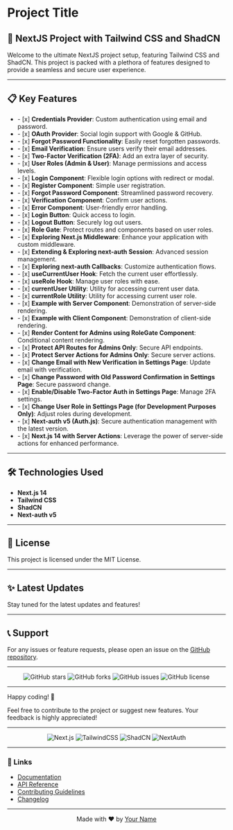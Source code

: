 # Project Title

## 🚀 NextJS Project with Tailwind CSS and ShadCN

Welcome to the ultimate NextJS project setup, featuring Tailwind CSS and ShadCN. This project is packed with a plethora of features designed to provide a seamless and secure user experience.

---

## 📋 Key Features

<ul>
  <li>- [x] <b>Credentials Provider</b>: Custom authentication using email and password.</li>
  <li>- [x] <b>OAuth Provider</b>: Social login support with Google & GitHub.</li>
  <li>- [x] <b>Forgot Password Functionality</b>: Easily reset forgotten passwords.</li>
  <li>- [x] <b>Email Verification</b>: Ensure users verify their email addresses.</li>
  <li>- [x] <b>Two-Factor Verification (2FA)</b>: Add an extra layer of security.</li>
  <li>- [x] <b>User Roles (Admin & User)</b>: Manage permissions and access levels.</li>
  <li>- [x] <b>Login Component</b>: Flexible login options with redirect or modal.</li>
  <li>- [x] <b>Register Component</b>: Simple user registration.</li>
  <li>- [x] <b>Forgot Password Component</b>: Streamlined password recovery.</li>
  <li>- [x] <b>Verification Component</b>: Confirm user actions.</li>
  <li>- [x] <b>Error Component</b>: User-friendly error handling.</li>
  <li>- [x] <b>Login Button</b>: Quick access to login.</li>
  <li>- [x] <b>Logout Button</b>: Securely log out users.</li>
  <li>- [x] <b>Role Gate</b>: Protect routes and components based on user roles.</li>
  <li>- [x] <b>Exploring Next.js Middleware</b>: Enhance your application with custom middleware.</li>
  <li>- [x] <b>Extending & Exploring next-auth Session</b>: Advanced session management.</li>
  <li>- [x] <b>Exploring next-auth Callbacks</b>: Customize authentication flows.</li>
  <li>- [x] <b>useCurrentUser Hook</b>: Fetch the current user effortlessly.</li>
  <li>- [x] <b>useRole Hook</b>: Manage user roles with ease.</li>
  <li>- [x] <b>currentUser Utility</b>: Utility for accessing current user data.</li>
  <li>- [x] <b>currentRole Utility</b>: Utility for accessing current user role.</li>
  <li>- [x] <b>Example with Server Component</b>: Demonstration of server-side rendering.</li>
  <li>- [x] <b>Example with Client Component</b>: Demonstration of client-side rendering.</li>
  <li>- [x] <b>Render Content for Admins using RoleGate Component</b>: Conditional content rendering.</li>
  <li>- [x] <b>Protect API Routes for Admins Only</b>: Secure API endpoints.</li>
  <li>- [x] <b>Protect Server Actions for Admins Only</b>: Secure server actions.</li>
  <li>- [x] <b>Change Email with New Verification in Settings Page</b>: Update email with verification.</li>
  <li>- [x] <b>Change Password with Old Password Confirmation in Settings Page</b>: Secure password change.</li>
  <li>- [x] <b>Enable/Disable Two-Factor Auth in Settings Page</b>: Manage 2FA settings.</li>
  <li>- [x] <b>Change User Role in Settings Page (for Development Purposes Only)</b>: Adjust roles during development.</li>
  <li>- [x] <b>Next-auth v5 (Auth.js)</b>: Secure authentication management with the latest version.</li>
  <li>- [x] <b>Next.js 14 with Server Actions</b>: Leverage the power of server-side actions for enhanced performance.</li>
</ul>

---

## 🛠️ Technologies Used

<ul>
  <li><b>Next.js 14</b></li>
  <li><b>Tailwind CSS</b></li>
  <li><b>ShadCN</b></li>
  <li><b>Next-auth v5</b></li>
</ul>

---

## 📝 License

This project is licensed under the MIT License.

---

## ✨ Latest Updates

Stay tuned for the latest updates and features!

---

## 📞 Support

For any issues or feature requests, please open an issue on the <a href="#">GitHub repository</a>.

---

<div align="center">
  <img src="https://img.shields.io/github/stars/your-repo" alt="GitHub stars">
  <img src="https://img.shields.io/github/forks/your-repo" alt="GitHub forks">
  <img src="https://img.shields.io/github/issues/your-repo" alt="GitHub issues">
  <img src="https://img.shields.io/github/license/your-repo" alt="GitHub license">
</div>

---

Happy coding! 🚀

Feel free to contribute to the project or suggest new features. Your feedback is highly appreciated!

---

<div align="center">
  <img src="https://img.shields.io/badge/Next.js-14-blue" alt="Next.js">
  <img src="https://img.shields.io/badge/TailwindCSS-2-green" alt="TailwindCSS">
  <img src="https://img.shields.io/badge/ShadCN-1-red" alt="ShadCN">
  <img src="https://img.shields.io/badge/NextAuth-5-yellow" alt="NextAuth">
</div>

---

### 🔗 Links

<ul>
  <li><a href="#">Documentation</a></li>
  <li><a href="#">API Reference</a></li>
  <li><a href="#">Contributing Guidelines</a></li>
  <li><a href="#">Changelog</a></li>
</ul>

---

<div align="center">
  Made with ❤️ by <a href="#">Your Name</a>
</div>
